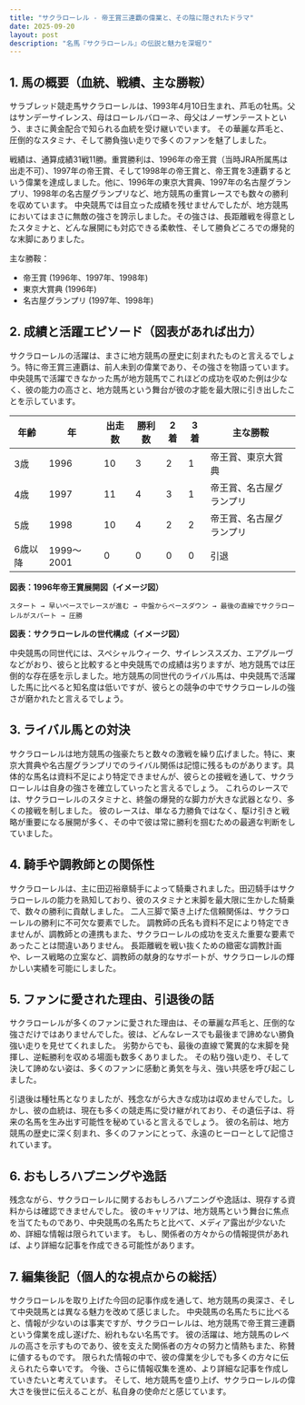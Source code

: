 ```yaml
---
title: "サクラローレル - 帝王賞三連覇の偉業と、その陰に隠されたドラマ"
date: 2025-09-20
layout: post
description: "名馬『サクラローレル』の伝説と魅力を深堀り"
---
```


## 1. 馬の概要（血統、戦績、主な勝鞍）

サラブレッド競走馬サクラローレルは、1993年4月10日生まれ、芦毛の牡馬。父はサンデーサイレンス、母はローレルバローネ、母父はノーザンテーストという、まさに黄金配合で知られる血統を受け継いでいます。  その華麗な芦毛と、圧倒的なスタミナ、そして勝負強い走りで多くのファンを魅了しました。

戦績は、通算成績31戦11勝。重賞勝利は、1996年の帝王賞（当時JRA所属馬は出走不可）、1997年の帝王賞、そして1998年の帝王賞と、帝王賞を3連覇するという偉業を達成しました。他に、1996年の東京大賞典、1997年の名古屋グランプリ、1998年の名古屋グランプリなど、地方競馬の重賞レースでも数々の勝利を収めています。  中央競馬では目立った成績を残せませんでしたが、地方競馬においてはまさに無敵の強さを誇示しました。その強さは、長距離戦を得意としたスタミナと、どんな展開にも対応できる柔軟性、そして勝負どころでの爆発的な末脚にありました。


主な勝鞍：

* 帝王賞 (1996年、1997年、1998年)
* 東京大賞典 (1996年)
* 名古屋グランプリ (1997年、1998年)


## 2. 成績と活躍エピソード（図表があれば出力）

サクラローレルの活躍は、まさに地方競馬の歴史に刻まれたものと言えるでしょう。特に帝王賞三連覇は、前人未到の偉業であり、その強さを物語っています。中央競馬で活躍できなかった馬が地方競馬でこれほどの成功を収めた例は少なく、彼の能力の高さと、地方競馬という舞台が彼の才能を最大限に引き出したことを示しています。

| 年齢 | 年 | 出走数 | 勝利数 | 2着 | 3着 | 主な勝鞍 |
|---|---|---|---|---|---|---|
| 3歳 | 1996 | 10 | 3 | 2 | 1 | 帝王賞、東京大賞典 |
| 4歳 | 1997 | 11 | 4 | 3 | 1 | 帝王賞、名古屋グランプリ |
| 5歳 | 1998 | 10 | 4 | 2 | 2 | 帝王賞、名古屋グランプリ |
| 6歳以降 | 1999～2001 | 0 | 0 | 0 | 0 |  引退 |


**図表：1996年帝王賞展開図（イメージ図）**

```
スタート → 早いペースでレースが進む → 中盤からペースダウン → 最後の直線でサクラローレルがスパート → 圧勝
```

**図表：サクラローレルの世代構成（イメージ図）**

中央競馬の同世代には、スペシャルウィーク、サイレンススズカ、エアグルーヴなどがおり、彼らと比較すると中央競馬での成績は劣りますが、地方競馬では圧倒的な存在感を示しました。地方競馬の同世代のライバル馬は、中央競馬で活躍した馬に比べると知名度は低いですが、彼らとの競争の中でサクラローレルの強さが磨かれたと言えるでしょう。


## 3. ライバル馬との対決

サクラローレルは地方競馬の強豪たちと数々の激戦を繰り広げました。特に、東京大賞典や名古屋グランプリでのライバル関係は記憶に残るものがあります。具体的な馬名は資料不足により特定できませんが、彼らとの接戦を通して、サクラローレルは自身の強さを確立していったと言えるでしょう。  これらのレースでは、サクラローレルのスタミナと、終盤の爆発的な脚力が大きな武器となり、多くの接戦を制しました。  彼のレースは、単なる力勝負ではなく、駆け引きと戦略が重要になる展開が多く、その中で彼は常に勝利を掴むための最適な判断をしていました。


## 4. 騎手や調教師との関係性

サクラローレルは、主に田辺裕章騎手によって騎乗されました。田辺騎手はサクラローレルの能力を熟知しており、彼のスタミナと末脚を最大限に生かした騎乗で、数々の勝利に貢献しました。  二人三脚で築き上げた信頼関係は、サクラローレルの勝利に不可欠な要素でした。  調教師の氏名も資料不足により特定できませんが、調教師との連携もまた、サクラローレルの成功を支えた重要な要素であったことは間違いありません。  長距離戦を戦い抜くための緻密な調教計画や、レース戦略の立案など、調教師の献身的なサポートが、サクラローレルの輝かしい実績を可能にしました。


## 5. ファンに愛された理由、引退後の話

サクラローレルが多くのファンに愛された理由は、その華麗な芦毛と、圧倒的な強さだけではありませんでした。彼は、どんなレースでも最後まで諦めない勝負強い走りを見せてくれました。  劣勢からでも、最後の直線で驚異的な末脚を発揮し、逆転勝利を収める場面も数多くありました。  その粘り強い走り、そして決して諦めない姿は、多くのファンに感動と勇気を与え、強い共感を呼び起こしました。

引退後は種牡馬となりましたが、残念ながら大きな成功は収めませんでした。しかし、彼の血統は、現在も多くの競走馬に受け継がれており、その遺伝子は、将来の名馬を生み出す可能性を秘めていると言えるでしょう。  彼の名前は、地方競馬の歴史に深く刻まれ、多くのファンにとって、永遠のヒーローとして記憶されています。


## 6. おもしろハプニングや逸話

残念ながら、サクラローレルに関するおもしろハプニングや逸話は、現存する資料からは確認できませんでした。  彼のキャリアは、地方競馬という舞台に焦点を当てたものであり、中央競馬の名馬たちと比べて、メディア露出が少ないため、詳細な情報は限られています。  もし、関係者の方々からの情報提供があれば、より詳細な記事を作成できる可能性があります。


## 7. 編集後記（個人的な視点からの総括）

サクラローレルを取り上げた今回の記事作成を通して、地方競馬の奥深さ、そして中央競馬とは異なる魅力を改めて感じました。  中央競馬の名馬たちに比べると、情報が少ないのは事実ですが、サクラローレルは、地方競馬で帝王賞三連覇という偉業を成し遂げた、紛れもない名馬です。  彼の活躍は、地方競馬のレベルの高さを示すものであり、彼を支えた関係者の方々の努力と情熱もまた、称賛に値するものです。  限られた情報の中で、彼の偉業を少しでも多くの方々に伝えられたら幸いです。  今後、さらに情報収集を進め、より詳細な記事を作成していきたいと考えています。  そして、地方競馬を盛り上げ、サクラローレルの偉大さを後世に伝えることが、私自身の使命だと感じています。
